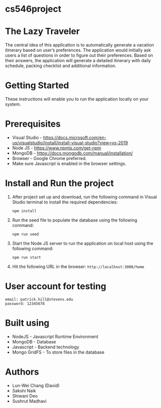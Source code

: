 # cs546project
# The Lazy Traveler

The central idea of this application is to automatically generate a vacation itinerary based on user’s preferences. The application would initially ask users a list of questions in order to figure out their preferences. Based on their answers, the application will generate a detailed itinerary with daily schedule, packing checklist and additional information.

# Getting Started
These instructions will enable you to run the application locally on your system.

# Prerequisites

* Visual Studio - https://docs.microsoft.com/en-us/visualstudio/install/install-visual-studio?view=vs-2019
* Node JS - https://www.npmjs.com/get-npm
* MongoDB - https://docs.mongodb.com/manual/installation/
* Browser - Google Chrome preferred.
* Make sure Javascript is enabled in the browser settings.

# Install and Run the project

1. After project set up and download, run the following command in Visual Studio terminal to install the required dependencies:

    ``` npm install ```

2. Run the seed file to populate the database using the following command:

    ``` npm run seed ```

3. Start the Node JS server to run the application on local host using the following command:

    ```npm run start ```
    
4. Hit the following URL in the browser:
    ```http://localhost:3000/home```

# User account for testing
```
email: patrick.hill@stevens.edu
password: 12345678
```

# Built using
* NodeJS - Javascript Runtime Environment
* MongoDB - Database
* Javascript - Backend technology
* Mongo GridFS - To store files in the database

# Authors
* Lun-Wei Chang (David)
* Sakshi Naik
* Shiwani Deo
* Sushrut Madhavi


        




